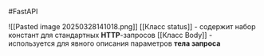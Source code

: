 #FastAPI 

![[Pasted image 20250328141018.png]]
[[Класс status]] - содержит набор констант для стандартных **HTTP**-запросов
[[Класс Body]] - используется для явного описания параметров **тела запроса** 
